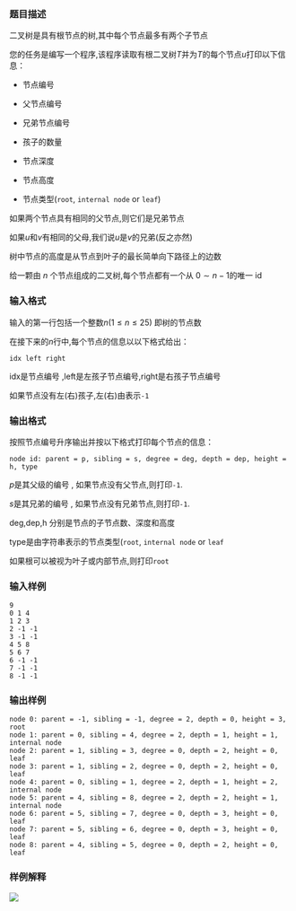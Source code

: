 ### 题目描述
二叉树是具有根节点的树,其中每个节点最多有两个子节点

您的任务是编写一个程序,该程序读取有根二叉树$T$并为$T$的每个节点$u$打印以下信息：

+ 节点编号

+ 父节点编号

+ 兄弟节点编号

+ 孩子的数量

+ 节点深度

+ 节点高度

+ 节点类型(`root`, `internal node` or `leaf`)

如果两个节点具有相同的父节点,则它们是兄弟节点

如果$u$和$v$有相同的父母,我们说$u$是$v$的兄弟(反之亦然)

树中节点的高度是从节点到叶子的最长简单向下路径上的边数

给一颗由 $n$ 个节点组成的二叉树,每个节点都有一个从 $0 \sim n-1$的唯一 $\text{id}$
### 输入格式
输入的第一行包括一个整数$n(1 \leq n \leq 25)$ 即树的节点数

在接下来的$n$行中,每个节点的信息以以下格式给出：

```
idx left right
```

$\text{idx}$是节点编号 ,$\text{left}$是左孩子节点编号,$\text{right}$是右孩子节点编号

如果节点没有左(右)孩子,左(右)由表示`-1`
### 输出格式
按照节点编号升序输出并按以下格式打印每个节点的信息：

```
node id: parent = p, sibling = s, degree = deg, depth = dep, height = h, type
```

$p$是其父级的编号 , 如果节点没有父节点,则打印`-1`.

$s$是其兄弟的编号 , 如果节点没有兄弟节点,则打印`-1`.

$\text{deg,dep,h}$ 分别是节点的子节点数、深度和高度

$\text{type}$是由字符串表示的节点类型(`root`, `internal node` or `leaf`

如果根可以被视为叶子或内部节点,则打印`root`
### 输入样例
```
9
0 1 4
1 2 3
2 -1 -1
3 -1 -1
4 5 8
5 6 7
6 -1 -1
7 -1 -1
8 -1 -1
```
### 输出样例
```
node 0: parent = -1, sibling = -1, degree = 2, depth = 0, height = 3, root
node 1: parent = 0, sibling = 4, degree = 2, depth = 1, height = 1, internal node
node 2: parent = 1, sibling = 3, degree = 0, depth = 2, height = 0, leaf
node 3: parent = 1, sibling = 2, degree = 0, depth = 2, height = 0, leaf
node 4: parent = 0, sibling = 1, degree = 2, depth = 1, height = 2, internal node
node 5: parent = 4, sibling = 8, degree = 2, depth = 2, height = 1, internal node
node 6: parent = 5, sibling = 7, degree = 0, depth = 3, height = 0, leaf
node 7: parent = 5, sibling = 6, degree = 0, depth = 3, height = 0, leaf
node 8: parent = 4, sibling = 5, degree = 0, depth = 2, height = 0, leaf
```
### 样例解释
![](https://syc-oj-file.oss-cn-shenzhen.aliyuncs.com/img/20210929113638244.jpg)